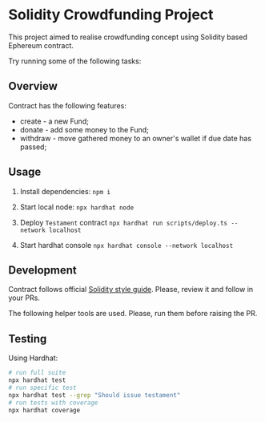 # Solidity Crowdfunding Project

This project aimed to realise crowdfunding concept using Solidity based Ephereum contract.

Try running some of the following tasks:

## Overview

Contract has the following features:

- create - a new Fund;
- donate - add some money to the Fund;
- withdraw - move gathered money to an owner's wallet if due date has passed;

## Usage

1. Install dependencies: `npm i`

2. Start local node: `npx hardhat node`

3. Deploy `Testament` contract `npx hardhat run scripts/deploy.ts --network localhost`

4. Start hardhat console `npx hardhat console --network localhost`

## Development

Contract follows official [Solidity style guide](https://docs.soliditylang.org/en/v0.8.9/style-guide.html).
Please, review it and follow in your PRs.

The following helper tools are used. Please, run them before raising the PR.

## Testing

Using Hardhat:

```bash
# run full suite
npx hardhat test
# run specific test
npx hardhat test --grep "Should issue testament"
# run tests with coverage
npx hardhat coverage
```
